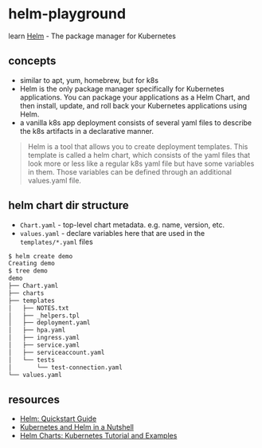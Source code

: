 # helm-playground

learn [Helm](https://helm.sh/) - The package manager for Kubernetes

## concepts

- similar to apt, yum, homebrew, but for k8s
- Helm is the only package manager specifically for Kubernetes applications. You can package your applications as a Helm Chart, and then install, update, and roll back your Kubernetes applications using Helm.
- a vanilla k8s app deployment consists of several yaml files to describe the k8s artifacts in a declarative manner.

> Helm is a tool that allows you to create deployment templates. This template is called a helm chart, which consists of the yaml files that look more or less like a regular k8s yaml file but have some variables in them. Those variables can be defined through an additional values.yaml file.

## helm chart dir structure

- `Chart.yaml` - top-level chart metadata. e.g. name, version, etc.
- `values.yaml` - declare variables here that are used in the `templates/*.yaml` files

```sh
$ helm create demo
Creating demo
$ tree demo
demo
├── Chart.yaml
├── charts
├── templates
│   ├── NOTES.txt
│   ├── _helpers.tpl
│   ├── deployment.yaml
│   ├── hpa.yaml
│   ├── ingress.yaml
│   ├── service.yaml
│   ├── serviceaccount.yaml
│   └── tests
│       └── test-connection.yaml
└── values.yaml
```

## resources

- [Helm: Quickstart Guide](https://helm.sh/docs/intro/quickstart/)
- [Kubernetes and Helm in a Nutshell](https://motius.de/insights/kubernetes-and-helm-in-a-nutshell/)
- [Helm Charts: Kubernetes Tutorial and Examples](https://www.containiq.com/post/helm-charts)